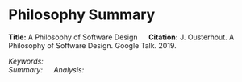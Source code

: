 # Philosophy Summary

**Title:** A Philosophy of Software Design  &emsp; **Citation:**  J. Ousterhout. A Philosophy of Software Design. Google Talk. 2019.

*Keywords:*  
*Summary:* 
&emsp;
*Analysis:*
&emsp;
